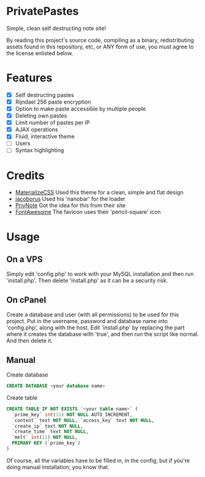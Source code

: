 # PrivatePastes
Simple, clean self destructing note site!

By reading this project's source code, compiling as a binary, redistributing assets found in this repository, etc, or ANY form of use, you must agree to the license enlisted below.

# Features
- [x] Self destructing pastes
- [x] Rijndael 256 paste encryption
- [x] Option to make paste accessible by multiple people
- [x] Deleting own pastes
- [x] Limit number of pastes per IP
- [x] AJAX operations
- [x] Fluid, interactive theme
- [ ] Users
- [ ] Syntax highlighting

# Credits
- [MaterializeCSS](http://materializecss.com/) Used this theme for a clean, simple and flat design
- [jacoborus](https://github.com/jacoborus) Used his 'nanobar' for the loader
- [PrivNote](https://privnote.com/) Got the idea for this from their site
- [FontAwesome](https://fortawesome.github.io/Font-Awesome/icons/) The favicon uses their 'pencil-square' icon

# Usage
## On a VPS

Simply edit 'config.php' to work with your MySQL installation and then run 'install.php'. Then delete 'install.php' as it can be a security risk.

## On cPanel

Create a database and user (with all permissions) to be used for this project. Put in the username, password and database name into 'config.php', along with the host. Edit 'install.php' by replacing the part where it creates the database with 'true', and then run the script like normal. And then delete it.

## Manual
Create database
```SQL
CREATE DATABASE <your database name>
```
Create table
```SQL
CREATE TABLE IF NOT EXISTS `<your table name>` (
  `prime_key` int(11) NOT NULL AUTO_INCREMENT,
  `content` text NOT NULL, `access_key` text NOT NULL,
  `create_ip` text NOT NULL,
  `create_time` text NOT NULL,
  `melt` int(11) NOT NULL,
  PRIMARY KEY (`prime_key`)
)
```
Of course, all the variables have to be filled in, in the config, but if you're doing manual installation; you know that.

